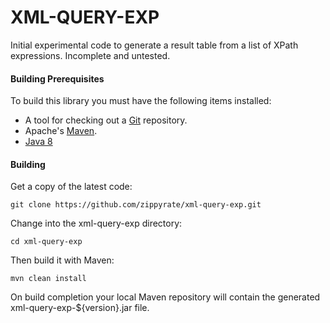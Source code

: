 XML-QUERY-EXP
=============

Initial experimental code to generate a result table from a list of XPath expressions. Incomplete and untested.

#### Building Prerequisites

To build this library you must have the following items installed:

+ A tool for checking out a [Git](http://git-scm.com/) repository.
+ Apache's [Maven](http://maven.apache.org/index.html).
+ [Java 8](http://www.oracle.com/technetwork/java/javase/downloads/index.html)

#### Building

Get a copy of the latest code:

    git clone https://github.com/zippyrate/xml-query-exp.git 

Change into the xml-query-exp directory:

    cd xml-query-exp

Then build it with Maven:

    mvn clean install

On build completion your local Maven repository will contain the generated xml-query-exp-${version}.jar file.


